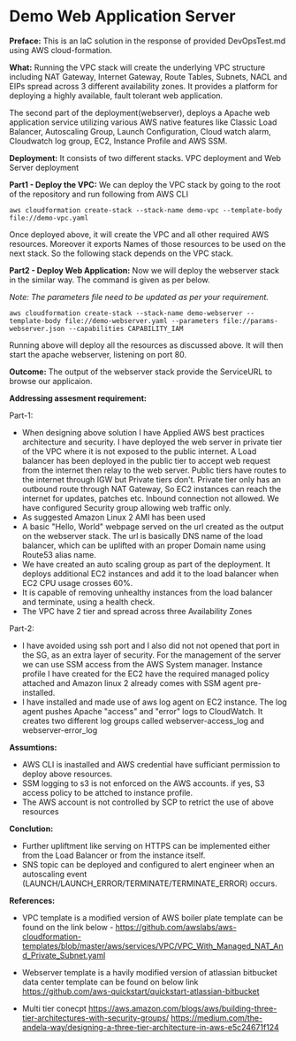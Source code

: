 # Demo Web Application Server

**Preface:**
This is an IaC solution in the response of provided DevOpsTest.md using AWS cloud-formation.

**What:**
Running the VPC stack will create the underlying VPC structure including NAT Gateway, Internet Gateway, Route Tables, Subnets, NACL and EIPs spread across 3 different availability zones. It provides a platform for deploying a highly available, fault tolerant web application.

The second part of the deployment(webserver), deploys a Apache web application service utilizing various AWS native features like Classic Load Balancer, Autoscaling Group, Launch Configuration, Cloud watch alarm, Cloudwatch log group, EC2, Instance Profile and AWS SSM.

**Deployment:**
It consists of two different stacks. VPC deployment and Web Server deployment

**Part1 - Deploy the VPC:**
We can deploy the VPC stack by going to the root of the repository and run following from AWS CLI

```
aws cloudformation create-stack --stack-name demo-vpc --template-body file://demo-vpc.yaml
```
Once deployed above, it will create the VPC and all other required AWS resources. Moreover it exports Names of those resources to be used on the next stack. So the following stack depends on the VPC stack.

**Part2 - Deploy Web Application:**
Now we will deploy the webserver stack in the similar way. The command is given as per below.

*Note: The parameters file need to be updated as per your requirement.*
```
aws cloudformation create-stack --stack-name demo-webserver --template-body file://demo-webserver.yaml --parameters file://params-webserver.json --capabilities CAPABILITY_IAM
```
Running above will deploy all the resources as discussed above. It will then start the apache webserver, listening on port 80. 


**Outcome:**
The output of the webserver stack provide the ServiceURL to browse our applicaion.

**Addressing assesment requirement:**

Part-1:
- When designing above solution I have Applied AWS best practices architecture and security. I have deployed the web server in private tier of the VPC where it is not exposed to the public internet. A Load balancer has been deployed in the public tier to accept web request from the internet then relay to the web server. Public tiers have routes to the internet through IGW but Private tiers don't. Private tier only has an outbound route through NAT Gateway, So EC2 instances can reach the internet for updates, patches etc. Inbound connection not allowed. We have configured Security group allowing web traffic only.
- As suggested Amazon Linux 2 AMI has been used
- A basic "Hello, World" webpage served on the url created as the output on the webserver stack. The url is basically DNS name of the load balancer, which can be uplifted with an proper Domain name using Route53 alias name.
- We have created an auto scaling group as part of the deployment. It deploys additional EC2 instances and add it to the load balancer when EC2 CPU usage crosses 60%. 
- It is capable of removing unhealthy instances from the load balancer and terminate, using a health check.
- The VPC have 2 tier and spread across three Availability Zones

Part-2:
- I have avoided using ssh port and I also did not not opened that port in the SG, as an extra layer of security. For the management of the server we can use SSM access from the AWS System manager. Instance profile I have created for the EC2 have the required managed policy attached and Amazon linux 2 already comes with SSM agent pre-installed.
- I have installed and made use of aws log agent on EC2 instance.  The log agent pushes Apache "access" and "error" logs to CloudWatch. It creates two different log groups called webserver-access_log and webserver-error_log

**Assumtions:**
- AWS CLI is inastalled and AWS credential have sufficiant permission to deploy above resources.
- SSM logging to s3 is not enforced on the AWS accounts. if yes, S3 access policy to be attched to instance profile.
- The AWS account is not controlled by SCP to retrict the use of above resources

**Conclution:**
- Further upliftment like serving on HTTPS can be implemented either from the Load Balancer or from the instance itself.
- SNS topic can be deployed and configured to alert engineer when an autoscaling event (LAUNCH/LAUNCH_ERROR/TERMINATE/TERMINATE_ERROR) occurs.

**References:**
- VPC template is a modified version of AWS boiler plate template can be found on the link below -
https://github.com/awslabs/aws-cloudformation-templates/blob/master/aws/services/VPC/VPC_With_Managed_NAT_And_Private_Subnet.yaml

- Webserver template is a havily modified version of atlassian bitbucket data center template can be found on below link
https://github.com/aws-quickstart/quickstart-atlassian-bitbucket

- Multi tier conecpt
https://aws.amazon.com/blogs/aws/building-three-tier-architectures-with-security-groups/
https://medium.com/the-andela-way/designing-a-three-tier-architecture-in-aws-e5c24671f124